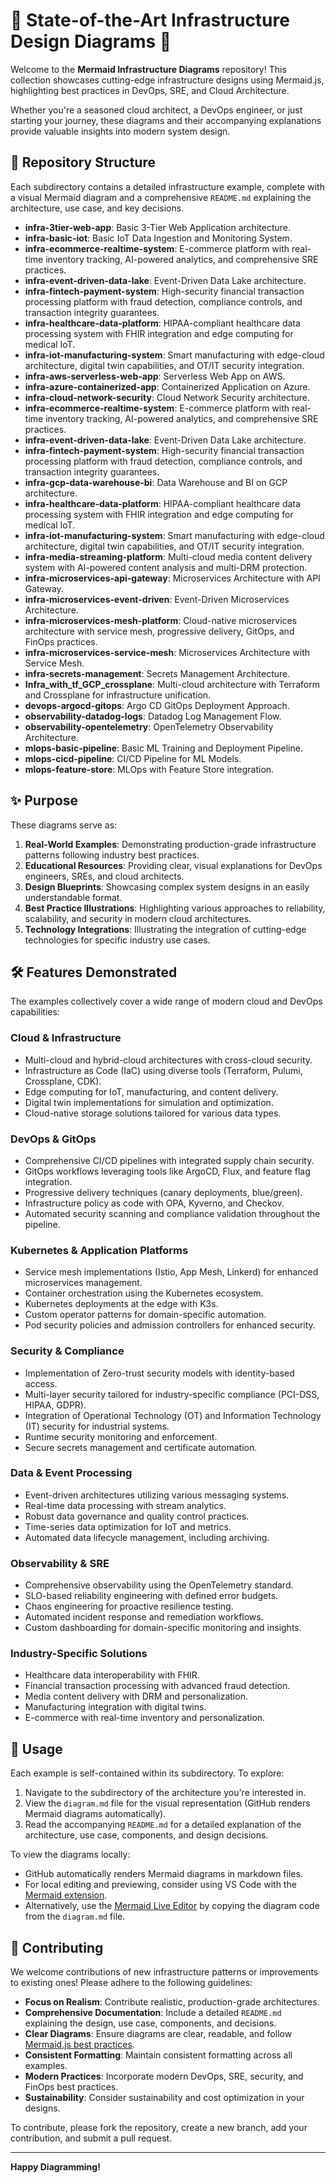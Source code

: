 # 🚀 State-of-the-Art Infrastructure Design Diagrams 🚀

Welcome to the **Mermaid Infrastructure Diagrams** repository! This collection showcases cutting-edge infrastructure designs using Mermaid.js, highlighting best practices in DevOps, SRE, and Cloud Architecture.

Whether you're a seasoned cloud architect, a DevOps engineer, or just starting your journey, these diagrams and their accompanying explanations provide valuable insights into modern system design.

## 📂 Repository Structure

Each subdirectory contains a detailed infrastructure example, complete with a visual Mermaid diagram and a comprehensive `README.md` explaining the architecture, use case, and key decisions.

- **infra-3tier-web-app**: Basic 3-Tier Web Application architecture.
- **infra-basic-iot**: Basic IoT Data Ingestion and Monitoring System.
- **infra-ecommerce-realtime-system**: E-commerce platform with real-time inventory tracking, AI-powered analytics, and comprehensive SRE practices.
- **infra-event-driven-data-lake**: Event-Driven Data Lake architecture.
- **infra-fintech-payment-system**: High-security financial transaction processing platform with fraud detection, compliance controls, and transaction integrity guarantees.
- **infra-healthcare-data-platform**: HIPAA-compliant healthcare data processing system with FHIR integration and edge computing for medical IoT.
- **infra-iot-manufacturing-system**: Smart manufacturing with edge-cloud architecture, digital twin capabilities, and OT/IT security integration.
- **infra-aws-serverless-web-app**: Serverless Web App on AWS.
- **infra-azure-containerized-app**: Containerized Application on Azure.
- **infra-cloud-network-security**: Cloud Network Security architecture.
- **infra-ecommerce-realtime-system**: E-commerce platform with real-time inventory tracking, AI-powered analytics, and comprehensive SRE practices.
- **infra-event-driven-data-lake**: Event-Driven Data Lake architecture.
- **infra-fintech-payment-system**: High-security financial transaction processing platform with fraud detection, compliance controls, and transaction integrity guarantees.
- **infra-gcp-data-warehouse-bi**: Data Warehouse and BI on GCP architecture.
- **infra-healthcare-data-platform**: HIPAA-compliant healthcare data processing system with FHIR integration and edge computing for medical IoT.
- **infra-iot-manufacturing-system**: Smart manufacturing with edge-cloud architecture, digital twin capabilities, and OT/IT security integration.
- **infra-media-streaming-platform**: Multi-cloud media content delivery system with AI-powered content analysis and multi-DRM protection.
- **infra-microservices-api-gateway**: Microservices Architecture with API Gateway.
- **infra-microservices-event-driven**: Event-Driven Microservices Architecture.
- **infra-microservices-mesh-platform**: Cloud-native microservices architecture with service mesh, progressive delivery, GitOps, and FinOps practices.
- **infra-microservices-service-mesh**: Microservices Architecture with Service Mesh.
- **infra-secrets-management**: Secrets Management Architecture.
- **Infra_with_tf_GCP_crossplane**: Multi-cloud architecture with Terraform and Crossplane for infrastructure unification.
- **devops-argocd-gitops**: Argo CD GitOps Deployment Approach.
- **observability-datadog-logs**: Datadog Log Management Flow.
- **observability-opentelemetry**: OpenTelemetry Observability Architecture.
- **mlops-basic-pipeline**: Basic ML Training and Deployment Pipeline.
- **mlops-cicd-pipeline**: CI/CD Pipeline for ML Models.
- **mlops-feature-store**: MLOps with Feature Store integration.

## ✨ Purpose

These diagrams serve as:

1.  **Real-World Examples**: Demonstrating production-grade infrastructure patterns following industry best practices.
2.  **Educational Resources**: Providing clear, visual explanations for DevOps engineers, SREs, and cloud architects.
3.  **Design Blueprints**: Showcasing complex system designs in an easily understandable format.
4.  **Best Practice Illustrations**: Highlighting various approaches to reliability, scalability, and security in modern cloud architectures.
5.  **Technology Integrations**: Illustrating the integration of cutting-edge technologies for specific industry use cases.

## 🛠️ Features Demonstrated

The examples collectively cover a wide range of modern cloud and DevOps capabilities:

### Cloud & Infrastructure
-   Multi-cloud and hybrid-cloud architectures with cross-cloud security.
-   Infrastructure as Code (IaC) using diverse tools (Terraform, Pulumi, Crossplane, CDK).
-   Edge computing for IoT, manufacturing, and content delivery.
-   Digital twin implementations for simulation and optimization.
-   Cloud-native storage solutions tailored for various data types.

### DevOps & GitOps
-   Comprehensive CI/CD pipelines with integrated supply chain security.
-   GitOps workflows leveraging tools like ArgoCD, Flux, and feature flag integration.
-   Progressive delivery techniques (canary deployments, blue/green).
-   Infrastructure policy as code with OPA, Kyverno, and Checkov.
-   Automated security scanning and compliance validation throughout the pipeline.

### Kubernetes & Application Platforms
-   Service mesh implementations (Istio, App Mesh, Linkerd) for enhanced microservices management.
-   Container orchestration using the Kubernetes ecosystem.
-   Kubernetes deployments at the edge with K3s.
-   Custom operator patterns for domain-specific automation.
-   Pod security policies and admission controllers for enhanced security.

### Security & Compliance
-   Implementation of Zero-trust security models with identity-based access.
-   Multi-layer security tailored for industry-specific compliance (PCI-DSS, HIPAA, GDPR).
-   Integration of Operational Technology (OT) and Information Technology (IT) security for industrial systems.
-   Runtime security monitoring and enforcement.
-   Secure secrets management and certificate automation.

### Data & Event Processing
-   Event-driven architectures utilizing various messaging systems.
-   Real-time data processing with stream analytics.
-   Robust data governance and quality control practices.
-   Time-series data optimization for IoT and metrics.
-   Automated data lifecycle management, including archiving.

### Observability & SRE
-   Comprehensive observability using the OpenTelemetry standard.
-   SLO-based reliability engineering with defined error budgets.
-   Chaos engineering for proactive resilience testing.
-   Automated incident response and remediation workflows.
-   Custom dashboarding for domain-specific monitoring and insights.

### Industry-Specific Solutions
-   Healthcare data interoperability with FHIR.
-   Financial transaction processing with advanced fraud detection.
-   Media content delivery with DRM and personalization.
-   Manufacturing integration with digital twins.
-   E-commerce with real-time inventory and personalization.

## 📖 Usage

Each example is self-contained within its subdirectory. To explore:

1.  Navigate to the subdirectory of the architecture you're interested in.
2.  View the `diagram.md` file for the visual representation (GitHub renders Mermaid diagrams automatically).
3.  Read the accompanying `README.md` for a detailed explanation of the architecture, use case, components, and design decisions.

To view the diagrams locally:

-   GitHub automatically renders Mermaid diagrams in markdown files.
-   For local editing and previewing, consider using VS Code with the [Mermaid extension](https://marketplace.visualstudio.com/items?itemName=bierner.markdown-mermaid).
-   Alternatively, use the [Mermaid Live Editor](https://mermaid-js.github.io/mermaid-live-editor/) by copying the diagram code from the `diagram.md` file.

## 👋 Contributing

We welcome contributions of new infrastructure patterns or improvements to existing ones! Please adhere to the following guidelines:

-   **Focus on Realism**: Contribute realistic, production-grade architectures.
-   **Comprehensive Documentation**: Include a detailed `README.md` explaining the design, use case, components, and decisions.
-   **Clear Diagrams**: Ensure diagrams are clear, readable, and follow [Mermaid.js best practices](https://mermaid.js.github.io/mermaid/diagrams/flowchart.html).
-   **Consistent Formatting**: Maintain consistent formatting across all examples.
-   **Modern Practices**: Incorporate modern DevOps, SRE, security, and FinOps best practices.
-   **Sustainability**: Consider sustainability and cost optimization in your designs.

To contribute, please fork the repository, create a new branch, add your contribution, and submit a pull request.

---

**Happy Diagramming!**
